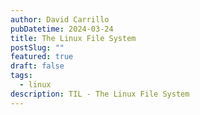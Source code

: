 ```yaml
---
author: David Carrillo
pubDatetime: 2024-03-24
title: The Linux File System
postSlug: ""
featured: true
draft: false
tags:
  - linux
description: TIL - The Linux File System
---
```

